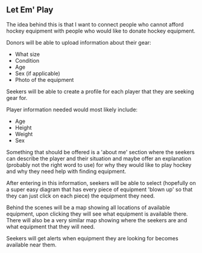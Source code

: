 ## Let Em' Play

The idea behind this is that I want to connect people who cannot afford hockey equipment with people who would like to donate hockey equipment.

Donors will be able to upload information about their gear:

* What size
* Condition
* Age
* Sex (if applicable)
* Photo of the equipment

Seekers will be able to create a profile for each player that they are seeking gear for.

Player information needed would most likely include:
* Age
* Height
* Weight
* Sex

Something that should be offered is a 'about me' section where the seekers can describe the player and their situation and maybe offer an explanation (probably not the right word to use) for why they would like to play hockey and why they need help with finding equipment.

After entering in this information, seekers will be able to select (hopefully on a super easy diagram that has every piece of equipment 'blown up' so that they can just click on each piece) the equipment they need.

Behind the scenes will be a map showing all locations of available equipment, upon clicking they will see what equipment is available there. There will also be a very similar map showing where the seekers are and what equipment that they will need.

Seekers will get alerts when equipment they are looking for becomes available near them.
